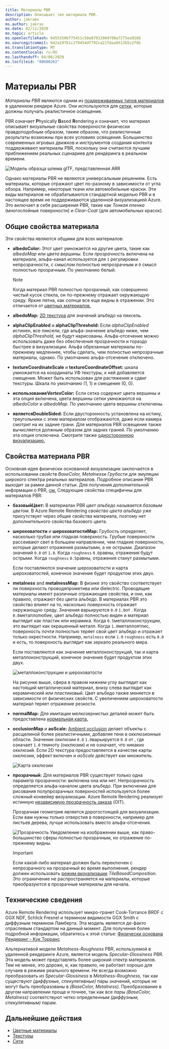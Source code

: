 ```yaml
---
title: Материалы PBR
description: Описывает тип материала PBR.
author: jakrams
ms.author: jakras
ms.date: 02/11/2020
ms.topic: article
ms.openlocfilehash: 64553506f75451c50a87932904f00a7275ea9286
ms.sourcegitcommit: 642a297b1c279454df792ca21fdaa9513b5c2f8b
ms.translationtype: MT
ms.contentlocale: ru-RU
ms.lasthandoff: 04/06/2020
ms.locfileid: "80680262"
---
```

# <a name="pbr-materials"></a>Материалы PBR

*Материалы PBR* являются одним из [поддерживаемых типов материалов](../../concepts/materials.md) в удаленном рендере Azure. Они используются для [сетки,](../../concepts/meshes.md) которые должны получать реалистичное освещение.

PBR означает **P**hysically **B**ased **R**endering и означает, что материал описывает визуальные свойства поверхности физически правдоподобным образом, таким образом, что реалистичные результаты возможны при всех условиях освещения. Большинство современных игровых движков и инструментов создания контента поддерживают материалы PBR, поскольку они считаются лучшим приближением реальных сценариев для рендеринга в реальном времени.

![Модель образца шлема glTF, представленная ARR](media/helmet.png)

Однако материалы PBR не являются универсальным решением. Есть материалы, которые отражают цвет по-разному в зависимости от угла обзора. Например, некоторые ткани или автомобильные краски. Эти виды материалов не обрабатываются стандартной моделью PBR и в настоящее время не поддерживаются удаленной визуализацией Azure. Это включает в себя расширения PBR, такие как *Тонкая пленка* (многослойные поверхности) и *Clear-Coat* (для автомобильных красок).

## <a name="common-material-properties"></a>Общие свойства материала

Эти свойства являются общими для всех материалов:

* **albedoColor:** Этот цвет умножается на другие цвета, такие как *albedoMap* или *цвета вершины.* Если *прозрачность* включена на материале, альфа-канал используется для `1` регулировки непрозрачности, с смыслом полностью непрозрачным и `0` смысл полностью прозрачным. По умолчанию белый.

  > [!NOTE]
  > Когда материал PBR полностью прозрачный, как совершенно чистый кусок стекла, он по-прежнему отражает окружающую среду. Яркие пятна, как солнце все еще видны в отражении. Это отличается от [цветных материалов.](color-materials.md)

* **albedoMap:** [2D текстура](../../concepts/textures.md) для значений альбедо на пиксель.

* **alphaClipEnabled** и **alphaClipThreshold:** Если *alphaClipEnabled* истинен, все пиксели, где альфа-значение альбедо ниже, чем *alphaClipThreshold,* не будут нарисованы. Альфа-отсечение можно использовать даже без обеспечения прозрачности и гораздо быстрее в визуализации. Альфа обрезанные материалы по-прежнему медленнее, чтобы сделать, чем полностью непрозрачные материалы, однако. По умолчанию альфа-отсечение отключено.

* **textureCoordinateScale** и **textureCoordinateOffset:** шкала умножается на координаты УФ текстуры, к ней добавляется смещение. Может быть использован для растяжения и сдвиг текстуры. Шкала по умолчанию (1, 1) и смещение (0, 0).

* **использованиеVertexColor:** Если сетка содержит цвета вершины и эта опция включена, цвета вершины сетки умножаются на *albedoColor* и *albedoMap.* По умолчанию цвета вершины отключены.

* **являетсяDoubleSided:** Если двусторонность установлена на истину, треугольники с этим материалом отображаются, даже если камера смотрит на их задние грани. Для материалов PBR освещение также вычисляется должным образом для задних граней. По умолчанию эта опция отключена. Смотрите также [одностороннюю визуализацию.](single-sided-rendering.md)

## <a name="pbr-material-properties"></a>Свойства материала PBR

Основная идея физически основанной визуализации заключается в использовании *свойств BaseColor,* *Metalness*и *Грубости* для эмуляции широкого спектра реальных материалов. Подробное описание PBR выходит за рамки данной статьи. Для получения дополнительной информации о PBR, [см.](http://www.pbr-book.org) Следующие свойства специфичны для материалов PBR:

* **базовыйЦвет:** В материалах PBR *цвет альбедо* называется *базовым цветом.* В Azure Remote Rendering *свойство цвета альбедо* уже присутствует через общие свойства материала, поэтому нет дополнительного свойства базового цвета.

* **шероховатости** и **шероховатостиMap:** Грубость определяет, насколько грубая или гладкая поверхность. Грубые поверхности рассеивают свет в большем направлении, чем гладкие поверхности, которые делают отражения размытыми, а не острыми. Диапазон значений `0.0` от `1.0`. Когда `roughness` `0.0`равны, отражения будут острыми. Когда `roughness` `0.5`равны, отражения станут размытыми.

  Если поставляются значение шероховатости и карта шероховатостей, конечное значение будет продуктом этих двух.

* **metalness** and **metalnessMap:** В физике это свойство соответствует ли поверхность проводяпрометива или dielectric. Проводящие материалы имеют различные отражающие свойства, и они, как правило, отражают без цвета альбедо. В материалах PBR это свойство влияет на то, насколько поверхность отражает окружающую среду. Значения варьируются `0.0` `1.0`от . Когда `0.0`металлолюбие, цвет альбедо полностью виден и материал выглядит как пластик или керамика. Когда `0.5`металлоконструкции, это выглядит как окрашенный металл. Когда `1.0`металлоятлис, поверхность почти полностью теряет свой цвет альбедо и отражает только окрестности. Например, `metalness` если `1.0` `roughness` есть `0.0` и есть, то поверхность выглядит как зеркало реального мира.

  Если поставляются как значение металлоконструкций, так и карта металлоконструкций, конечное значение будет продуктом этих двух.

  ![металлоконструкции и шероховатости](./media/metalness-roughness.png)

  На рисунке выше, сфера в правом нижнем углу выглядит как настоящий металлический материал, внизу слева выглядит как керамический или пластиковый. Цвет альбедо также меняется в зависимости от физических свойств. С увеличением шероховатости материал теряет отражение резкости.

* **normalMap:** Для имитации мелкозернистых деталей может быть предоставлена [нормальная карта.](https://en.wikipedia.org/wiki/Normal_mapping)

* **occlusionMap** и **aoScale:** [Ambient occlusion](https://en.wikipedia.org/wiki/Ambient_occlusion) делает объекты с расщелиной более реалистичными, добавляя тени в окклюзионные области. Значение окклюзии `0.0` `1.0`варьируется `0.0` от , где означает `1.0` темноту (окклюзии) и не означает, что никаких окклюзий. Если 2D текстура предоставляется в качестве карты окклюзии, эффект включен и *aoScale* действует как множитель.

  ![Карта окклюзии](./media/boom-box-ao2.gif)

* **прозрачный:** Для материалов PBR существует только одна параметр прозрачности: включена она или нет. Непрозрачность определяется альфа-каналом цвета альбедо. При включении для рисования полупрозрачных поверхностей используется более сложный конвейер визуализации. Azure Remote Rendering реализует истинную [независимую прозрачность заказа](https://en.wikipedia.org/wiki/Order-independent_transparency) (OIT).

  Прозрачная геометрия является дорогостоящей для визуализации. Если вам нужны только отверстия в поверхности, например для листьев дерева, лучше использовать вместо альфа-отсечения.

  ![Прозрачность](./media/transparency.png) Уведомление на изображении выше, как право-большинство сферы полностью прозрачным, но отражение по-прежнему видны.

  > [!IMPORTANT]
  > Если какой-либо материал должен быть переключен с непрозрачного на прозрачный во время выполнения, рендер должен использовать [режим визуализации](../../concepts/rendering-modes.md) *TileBasedComposition.* Это ограничение не распространяется на материалы, которые преобразуются в прозрачные материалы для начала.

## <a name="technical-details"></a>Технические сведения

Azure Remote Rendering использует микро-гранет Cook-Torrance BRDF с GGX NDF, Schlick Fresnel и термином видимости GGX Smith с диффузным термином Ламберта. Эта модель является де-факто отраслевым стандартом на данный момент. Для получения более подробной информации, обратитесь к этой статье: [Физически основана Рендеринг - Кук Торранс](http://www.codinglabs.net/article_physically_based_rendering_cook_torrance.aspx)

 Альтернативой модели *Metalness-Roughness* PBR, используемой в удаленной рендеринге Azure, является модель *Specular-Glossiness* PBR. Эта модель может представлять более широкий спектр материалов. Тем не менее, это дороже, и, как правило, не работает хорошо для случаев в режиме реального времени.
Не всегда возможно преобразовать из *Specular-Glossiness* в *Metalness-Roughness,* так как существуют *(диффузные, спекулятивные)* пары значений, которые не могут быть преобразованы в *(BaseColor, Metalness).* Преобразование в другом направлении проще и точнее, так как все *пары (BaseColor, Metalness)* соответствуют четко определенным *(диффузным, спекулятивным)* парам.

## <a name="next-steps"></a>Дальнейшие действия

* [Цветные материалы](color-materials.md)
* [Текстуры](../../concepts/textures.md)
* [Сети](../../concepts/meshes.md)

